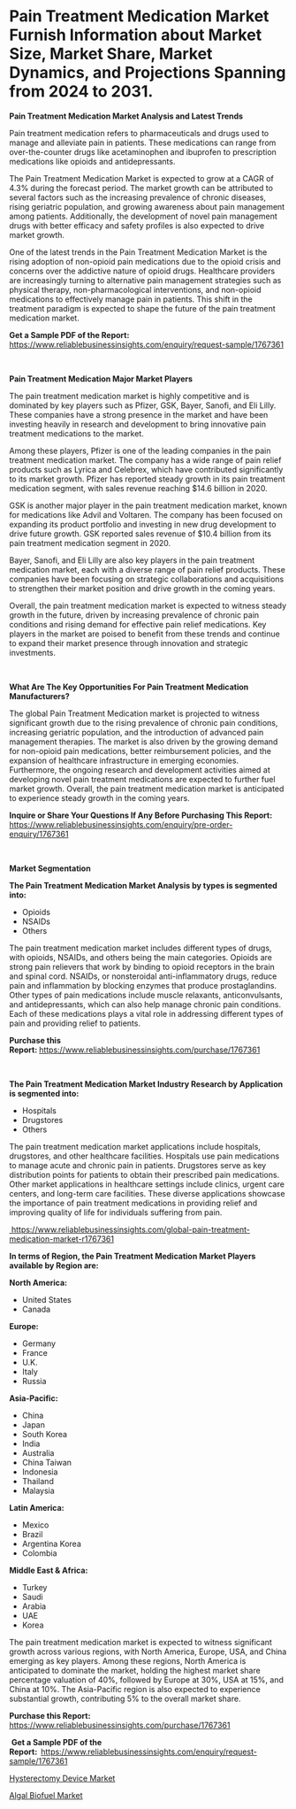 <p><h1>Pain Treatment Medication Market Furnish Information about Market Size, Market Share, Market Dynamics, and Projections Spanning from 2024 to 2031.</h1></p><p><strong>Pain Treatment Medication Market Analysis and Latest Trends</strong></p>
<p><p>Pain treatment medication refers to pharmaceuticals and drugs used to manage and alleviate pain in patients. These medications can range from over-the-counter drugs like acetaminophen and ibuprofen to prescription medications like opioids and antidepressants.</p><p>The Pain Treatment Medication Market is expected to grow at a CAGR of 4.3% during the forecast period. The market growth can be attributed to several factors such as the increasing prevalence of chronic diseases, rising geriatric population, and growing awareness about pain management among patients. Additionally, the development of novel pain management drugs with better efficacy and safety profiles is also expected to drive market growth.</p><p>One of the latest trends in the Pain Treatment Medication Market is the rising adoption of non-opioid pain medications due to the opioid crisis and concerns over the addictive nature of opioid drugs. Healthcare providers are increasingly turning to alternative pain management strategies such as physical therapy, non-pharmacological interventions, and non-opioid medications to effectively manage pain in patients. This shift in the treatment paradigm is expected to shape the future of the pain treatment medication market.</p></p>
<p><strong>Get a Sample PDF of the Report:&nbsp;</strong> <a href="https://www.reliablebusinessinsights.com/enquiry/request-sample/1767361">https://www.reliablebusinessinsights.com/enquiry/request-sample/1767361</a></p>
<p>&nbsp;</p>
<p><strong>Pain Treatment Medication Major Market Players</strong></p>
<p><p>The pain treatment medication market is highly competitive and is dominated by key players such as Pfizer, GSK, Bayer, Sanofi, and Eli Lilly. These companies have a strong presence in the market and have been investing heavily in research and development to bring innovative pain treatment medications to the market.</p><p>Among these players, Pfizer is one of the leading companies in the pain treatment medication market. The company has a wide range of pain relief products such as Lyrica and Celebrex, which have contributed significantly to its market growth. Pfizer has reported steady growth in its pain treatment medication segment, with sales revenue reaching $14.6 billion in 2020.</p><p>GSK is another major player in the pain treatment medication market, known for medications like Advil and Voltaren. The company has been focused on expanding its product portfolio and investing in new drug development to drive future growth. GSK reported sales revenue of $10.4 billion from its pain treatment medication segment in 2020.</p><p>Bayer, Sanofi, and Eli Lilly are also key players in the pain treatment medication market, each with a diverse range of pain relief products. These companies have been focusing on strategic collaborations and acquisitions to strengthen their market position and drive growth in the coming years.</p><p>Overall, the pain treatment medication market is expected to witness steady growth in the future, driven by increasing prevalence of chronic pain conditions and rising demand for effective pain relief medications. Key players in the market are poised to benefit from these trends and continue to expand their market presence through innovation and strategic investments.</p></p>
<p>&nbsp;</p>
<p><strong>What Are The Key Opportunities For Pain Treatment Medication Manufacturers?</strong></p>
<p><p>The global Pain Treatment Medication market is projected to witness significant growth due to the rising prevalence of chronic pain conditions, increasing geriatric population, and the introduction of advanced pain management therapies. The market is also driven by the growing demand for non-opioid pain medications, better reimbursement policies, and the expansion of healthcare infrastructure in emerging economies. Furthermore, the ongoing research and development activities aimed at developing novel pain treatment medications are expected to further fuel market growth. Overall, the pain treatment medication market is anticipated to experience steady growth in the coming years.</p></p>
<p><strong>Inquire or Share Your Questions If Any Before Purchasing This Report:</strong> <a href="https://www.reliablebusinessinsights.com/enquiry/pre-order-enquiry/1767361">https://www.reliablebusinessinsights.com/enquiry/pre-order-enquiry/1767361</a></p>
<p>&nbsp;</p>
<p><strong>Market Segmentation</strong></p>
<p><strong>The Pain Treatment Medication Market Analysis by types is segmented into:</strong></p>
<p><ul><li>Opioids</li><li>NSAIDs</li><li>Others</li></ul></p>
<p><p>The pain treatment medication market includes different types of drugs, with opioids, NSAIDs, and others being the main categories. Opioids are strong pain relievers that work by binding to opioid receptors in the brain and spinal cord. NSAIDs, or nonsteroidal anti-inflammatory drugs, reduce pain and inflammation by blocking enzymes that produce prostaglandins. Other types of pain medications include muscle relaxants, anticonvulsants, and antidepressants, which can also help manage chronic pain conditions. Each of these medications plays a vital role in addressing different types of pain and providing relief to patients.</p></p>
<p><strong>Purchase this Report:&nbsp;</strong><a href="https://www.reliablebusinessinsights.com/purchase/1767361">https://www.reliablebusinessinsights.com/purchase/1767361</a></p>
<p>&nbsp;</p>
<p><strong>The Pain Treatment Medication Market Industry Research by Application is segmented into:</strong></p>
<p><ul><li>Hospitals</li><li>Drugstores</li><li>Others</li></ul></p>
<p><p>The pain treatment medication market applications include hospitals, drugstores, and other healthcare facilities. Hospitals use pain medications to manage acute and chronic pain in patients. Drugstores serve as key distribution points for patients to obtain their prescribed pain medications. Other market applications in healthcare settings include clinics, urgent care centers, and long-term care facilities. These diverse applications showcase the importance of pain treatment medications in providing relief and improving quality of life for individuals suffering from pain.</p></p>
<p><a href="https://www.reliablebusinessinsights.com/global-pain-treatment-medication-market-r1767361">&nbsp;https://www.reliablebusinessinsights.com/global-pain-treatment-medication-market-r1767361</a></p>
<p><strong>In terms of Region, the Pain Treatment Medication Market Players available by Region are:</strong></p>
<p>
    <p> <strong> North America: </strong>
        <ul>
            <li>United States</li>
            <li>Canada</li>
        </ul>
        </p> 
    <p> <strong> Europe: </strong>
        <ul>
            <li>Germany</li>
            <li>France</li>
            <li>U.K.</li>
            <li>Italy</li>
            <li>Russia</li>
        </ul>
        </p> 
    <p> <strong> Asia-Pacific: </strong>
        <ul>
            <li>China</li>
            <li>Japan</li>
            <li>South Korea</li>
            <li>India</li>
            <li>Australia</li>
            <li>China Taiwan</li>
            <li>Indonesia</li>
            <li>Thailand</li>
            <li>Malaysia</li>
        </ul>
        </p> 
    <p> <strong> Latin America: </strong>
        <ul>
            <li>Mexico</li>
            <li>Brazil</li>
            <li>Argentina Korea</li>
            <li>Colombia</li>
        </ul>
        </p> 
    <p> <strong> Middle East & Africa: </strong>
        <ul>
            <li>Turkey</li>
            <li>Saudi</li>
            <li>Arabia</li>
            <li>UAE</li>
            <li>Korea</li>
        </ul>
    </p>
    </p>
<p><p>The pain treatment medication market is expected to witness significant growth across various regions, with North America, Europe, USA, and China emerging as key players. Among these regions, North America is anticipated to dominate the market, holding the highest market share percentage valuation of 40%, followed by Europe at 30%, USA at 15%, and China at 10%. The Asia-Pacific region is also expected to experience substantial growth, contributing 5% to the overall market share.</p></p>
<p><strong>Purchase this Report: </strong><a href="https://www.reliablebusinessinsights.com/purchase/1767361">https://www.reliablebusinessinsights.com/purchase/1767361</a></p>
<p>&nbsp;<strong>Get a Sample PDF of the Report:&nbsp;&nbsp;</strong><a href="https://www.reliablebusinessinsights.com/enquiry/request-sample/1767361">https://www.reliablebusinessinsights.com/enquiry/request-sample/1767361</a></p>
<p><strong></strong></p>
<p><p><a href="https://view.publitas.com/reportprime-1/exploring-hysterectomy-device-market-dynamics-global-trends-and-future-growth-prospects-2024-2031-covered-in-161-pages/">Hysterectomy Device Market</a></p><p><a href="https://github.com/brendafegmorris532/Market-Research-Report-List-1/blob/main/algal-biofuel-market.md">Algal Biofuel Market</a></p></p>